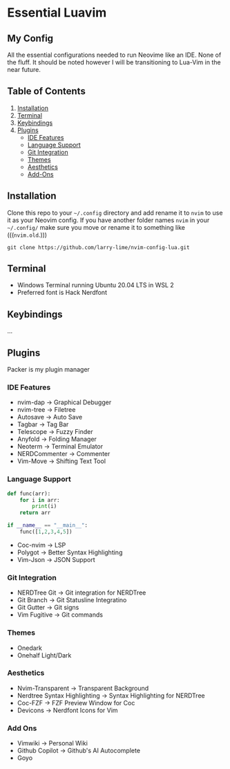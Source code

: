 # Essential Luavim

## My Config
All the essential configurations needed to run Neovime like an IDE. None of the fluff. It should be noted however I will be transitioning to Lua-Vim in the near future.

## Table of Contents
1. [Installation](#installation)
2. [Terminal](#terminal)
3. [Keybindings](#keybindings)
5. [Plugins](#plugins)
    - [IDE Features](#ide-features)
    - [Language Support](#language-support)
    - [Git Integration](#git-integration)
    - [Themes](#themes)
    - [Aesthetics](#aesthetics)
    - [Add-Ons](#add-ons)

## Installation
Clone this repo to your `~/.config` directory and add rename it to `nvim` to use it as your Neovim config. If you have another folder names `nvim` in your `~/.config/` make sure you move or rename it to something like (((`nvim.old`.)))
```
git clone https://github.com/larry-lime/nvim-config-lua.git
```

## Terminal 
- Windows Terminal running Ubuntu 20.04 LTS in WSL 2
- Preferred font is Hack Nerdfont

## Keybindings
...

## Plugins
Packer is my plugin manager

### IDE Features
- nvim-dap -> Graphical Debugger
- nvim-tree -> Filetree
- Autosave -> Auto Save
- Tagbar -> Tag Bar
- Telescope -> Fuzzy Finder
- Anyfold -> Folding Manager
- Neoterm -> Terminal Emulator
- NERDCommenter -> Commenter
- Vim-Move -> Shifting Text Tool

### Language Support

```python
def func(arr):
    for i in arr:
        print(i)
    return arr

if __name__ == "__main__":
    func([1,2,3,4,5])
```

- Coc-nvim -> LSP
- Polygot -> Better Syntax Highlighting
- Vim-Json -> JSON Support

### Git Integration
- NERDTree Git -> Git integration for NERDTree
- Git Branch -> Git Statusline Integratino
- Git Gutter -> Git signs
- Vim Fugitive -> Git commands

### Themes
- Onedark
- Onehalf Light/Dark
### Aesthetics
- Nvim-Transparent -> Transparent Background
- Nerdtree Syntax Highlighting -> Syntax Highlighting for NERDTree
- Coc-FZF -> FZF Preview Window for Coc 
- Devicons -> Nerdfont Icons for Vim

### Add Ons
- Vimwiki -> Personal Wiki
- Github Copilot -> Github's AI Autocomplete
- Goyo
